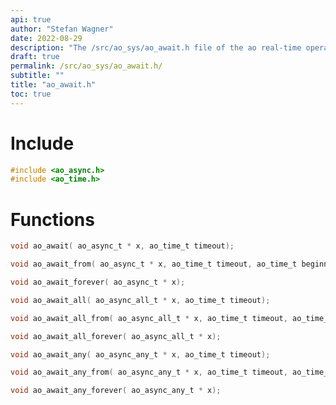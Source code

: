 ```yaml
---
api: true
author: "Stefan Wagner"
date: 2022-08-29
description: "The /src/ao_sys/ao_await.h file of the ao real-time operating system."
draft: true
permalink: /src/ao_sys/ao_await.h/
subtitle: ""
title: "ao_await.h"
toc: true
---
```


# Include

```c
#include <ao_async.h>
#include <ao_time.h>
```

# Functions

```c
void ao_await( ao_async_t * x, ao_time_t timeout);
```

```c
void ao_await_from( ao_async_t * x, ao_time_t timeout, ao_time_t beginning);
```

```c
void ao_await_forever( ao_async_t * x);
```

```c
void ao_await_all( ao_async_all_t * x, ao_time_t timeout);
```

```c
void ao_await_all_from( ao_async_all_t * x, ao_time_t timeout, ao_time_t beginning);
```

```c
void ao_await_all_forever( ao_async_all_t * x);
```

```c
void ao_await_any( ao_async_any_t * x, ao_time_t timeout);
```

```c
void ao_await_any_from( ao_async_any_t * x, ao_time_t timeout, ao_time_t beginning);
```

```c
void ao_await_any_forever( ao_async_any_t * x);
```

